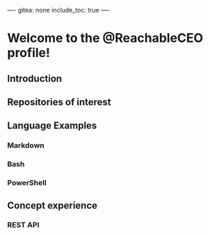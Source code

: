 —-
gitea: none
include_toc: true
—-


# Welcome to the @ReachableCEO profile!

## Introduction 

## Repositories of interest 

## Language Examples 

### Markdown

### Bash

### PowerShell 

## Concept experience 

### REST API

